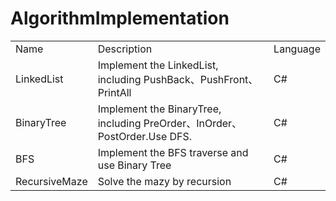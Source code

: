 # AlgorithmImplementation

<table>
  <tr>
    <td>Name</td>
    <td>Description</td>
    <td>Language</td>
  </tr>
  <tr>
    <td>LinkedList</td>
    <td>Implement the LinkedList, including PushBack、PushFront、PrintAll</td>
    <td>C#</td>
  </tr>
   <tr>
    <td>BinaryTree</td>
    <td>Implement the BinaryTree, including PreOrder、InOrder、PostOrder.Use DFS.</td>
    <td>C#</td>
  </tr>
    <tr>
    <td>BFS</td>
    <td>Implement the BFS  traverse and use Binary Tree</td>
    <td>C#</td>
  </tr>
     <tr>
    <td>RecursiveMaze</td>
    <td>Solve the mazy by recursion</td>
    <td>C#</td>
  </tr>

  
</table>


